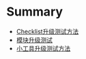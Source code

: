 # Summary

* [Checklist升级测试方法](Checklist升级测试方法.md)
* [模块升级测试](模块升级测试.md)
* [小工具升级测试方法](小工具升级测试方法.md)
